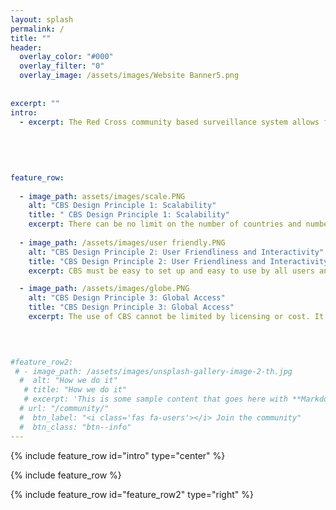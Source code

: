 ```yaml
---
layout: splash
permalink: /
title: ""
header:
  overlay_color: "#000"
  overlay_filter: "0"
  overlay_image: /assets/images/Website Banner5.png
    
 
excerpt: ""
intro: 
  - excerpt: The Red Cross community based surveillance system allows for people to report on health risks in their communities. By monitoring real-time data, we can respond to an outbreak before it spins out of control, thereby saving lives.
  
  
  
  
  
feature_row:
  
  - image_path: assets/images/scale.PNG
    alt: "CBS Design Principle 1: Scalability"
    title: " CBS Design Principle 1: Scalability"
    excerpt: There can be no limit on the number of countries and number of users using CBS at the same time.   
   
  - image_path: /assets/images/user friendly.PNG
    alt: "CBS Design Principle 2: User Friendliness and Interactivity"
    title: "CBS Design Principle 2: User Friendliness and Interactivity"
    excerpt: CBS must be easy to set up and easy to use by all users and enable easy communication and relevant feedback among and to all users  

  - image_path: /assets/images/globe.PNG
    alt: "CBS Design Principle 3: Global Access"
    title: "CBS Design Principle 3: Global Access"
    excerpt: The use of CBS cannot be limited by licensing or cost. It must be made available to all 190 Red Cross National Societies. If any external actor (other NGOs, WHO) wants to use CBS they should be able to take the source code, build and deploy it themselves. 
    
   


#feature_row2:
 # - image_path: /assets/images/unsplash-gallery-image-2-th.jpg
  #  alt: "How we do it"
   # title: "How we do it"
   # excerpt: 'This is some sample content that goes here with **Markdown** formatting. Right aligned with' 
  # url: "/community/"
  #  btn_label: "<i class='fas fa-users'></i> Join the community"
  #  btn_class: "btn--info"
---
```


{% include feature_row id="intro" type="center" %}

{% include feature_row %}

{% include feature_row id="feature_row2" type="right" %}
